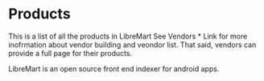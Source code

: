 # Products

This is a list of all the products in LibreMart
See Vendors * Link 
for more inofrmation about vendor building and veondor list.
That said, vendors can provide a full page for their products.

LibreMart is an open source front end indexer for android apps.
